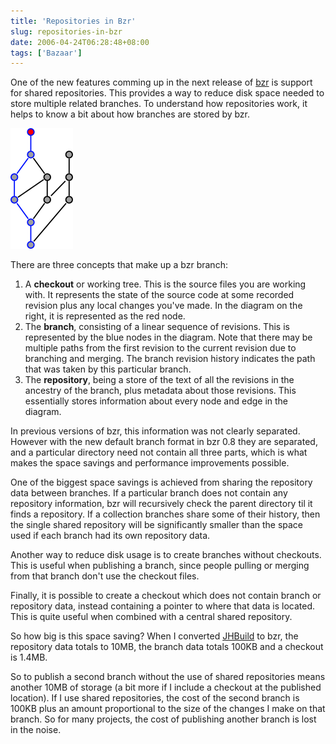 ```yaml
---
title: 'Repositories in Bzr'
slug: repositories-in-bzr
date: 2006-04-24T06:28:48+08:00
tags: ['Bazaar']
---
```


One of the new features comming up in the next release of
[bzr](http://www.bazaar-vcs.org/) is support for shared repositories.
This provides a way to reduce disk space needed to store multiple
related branches. To understand how repositories work, it helps to know
a bit about how branches are stored by bzr.

[![bzr repository diagram](bzr-repo.png)](bzr-repo.svg)

There are three concepts that make up a bzr branch:

1.  A **checkout** or working tree. This is the source files you are
    working with. It represents the state of the source code at some
    recorded revision plus any local changes you\'ve made. In the
    diagram on the right, it is represented as the red node.
2.  The **branch**, consisting of a linear sequence of revisions. This
    is represented by the blue nodes in the diagram. Note that there may
    be multiple paths from the first revision to the current revision
    due to branching and merging. The branch revision history indicates
    the path that was taken by this particular branch.
3.  The **repository**, being a store of the text of all the revisions
    in the ancestry of the branch, plus metadata about those revisions.
    This essentially stores information about every node and edge in the
    diagram.

In previous versions of bzr, this information was not clearly separated.
However with the new default branch format in bzr 0.8 they are
separated, and a particular directory need not contain all three parts,
which is what makes the space savings and performance improvements
possible.

One of the biggest space savings is achieved from sharing the repository
data between branches. If a particular branch does not contain any
repository information, bzr will recursively check the parent directory
til it finds a repository. If a collection branches share some of their
history, then the single shared repository will be significantly smaller
than the space used if each branch had its own repository data.

Another way to reduce disk usage is to create branches without
checkouts. This is useful when publishing a branch, since people pulling
or merging from that branch don\'t use the checkout files.

Finally, it is possible to create a checkout which does not contain
branch or repository data, instead containing a pointer to where that
data is located. This is quite useful when combined with a central
shared repository.

So how big is this space saving? When I converted
[JHBuild](/software/jhbuild/index.md) to bzr, the
repository data totals to 10MB, the branch data totals 100KB and a
checkout is 1.4MB.

So to publish a second branch without the use of shared repositories
means another 10MB of storage (a bit more if I include a checkout at the
published location). If I use shared repositories, the cost of the
second branch is 100KB plus an amount proportional to the size of the
changes I make on that branch. So for many projects, the cost of
publishing another branch is lost in the noise.
